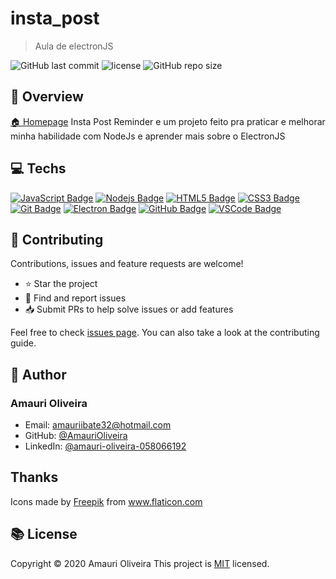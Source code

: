 # insta_post

<!--
![banner](log.com)
 -->

> Aula de electronJS

![GitHub last commit](https://img.shields.io/github/last-commit/AmauriOliveira/Aulas-ElectronJS)
![license](https://img.shields.io/github/license/AmauriOliveira/Aulas-ElectronJS)
![GitHub repo size](https://img.shields.io/github/repo-size/AmauriOliveira/Aulas-ElectronJS)

## :telescope: Overview

[🏠 Homepage](https://github.com/AmauriOliveira/Aulas-ElectronJS)
Insta Post Reminder e um projeto feito pra praticar e melhorar minha habilidade com NodeJs e aprender mais sobre o ElectronJS

## :computer: Techs

[![JavaScript Badge](https://img.shields.io/badge/-JavaScript-black?style=flat-square&logo=javascript)](#)
[![Nodejs Badge](https://img.shields.io/badge/-Nodejs-339933?style=flat-square&logo=Node.js&logoColor=white)](#)
[![HTML5 Badge](https://img.shields.io/badge/-HTML5-E34F26?style=flat-square&logo=html5&logoColor=white)](#)
[![CSS3 Badge](https://img.shields.io/badge/-CSS3-1572B6?style=flat-square&logo=css3)](#)
[![Git Badge](https://img.shields.io/badge/-Git-black?style=flat-square&logo=git)](#)
[![Electron Badge](https://img.shields.io/badge/-Electron-47848F?style=flat-square&logo=electron&logoColor=white)](#)
[![GitHub Badge](https://img.shields.io/badge/-GitHub-181717?style=flat-square&logo=github)](#)
[![VSCode Badge](https://img.shields.io/badge/-VSCode-007ACC?style=flat-square&logo=visual-studio-code&logoColor=white)](#)

## :star2: Contributing

Contributions, issues and feature requests are welcome!

- ⭐️ Star the project
- 🐛 Find and report issues
- 📥 Submit PRs to help solve issues or add features

Feel free to check [issues page](https://github.com/AmauriOliveira/Aulas-ElectronJS/issues). You can also take a look at the contributing guide.

## :bow: Author

### **Amauri Oliveira**

- Email: amauriibate32@hotmail.com
- GitHub: [@AmauriOliveira](https://github.com/AmauriOliveira)
- LinkedIn: [@amauri-oliveira-058066192](https://linkedin.com/in/amauri-oliveira-058066192)

## Thanks

<div>Icons made by <a href="https://www.freepik.com" title="Freepik">Freepik</a> from <a href="https://www.flaticon.com/" title="Flaticon">www.flaticon.com</a></div>

## :books: License

Copyright © 2020 Amauri Oliveira
This project is [MIT](license) licensed.
